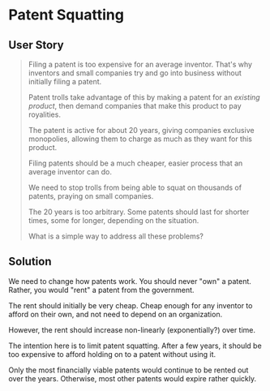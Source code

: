 # Patent Squatting

## User Story

> Filing a patent is too expensive for an average inventor.
> That's why inventors and small companies try and go into business without initially filing a patent.
>
> Patent trolls take advantage of this by making a patent for an *existing product*, then demand companies that make this product to pay royalities.
>
> The patent is active for about 20 years, giving companies exclusive monopolies, allowing them to charge as much as they want for this product.
>
> Filing patents should be a much cheaper, easier process that an average inventor can do.
>
> We need to stop trolls from being able to squat on thousands of patents, praying on small companies.
>
> The 20 years is too arbitrary. Some patents should last for shorter times, some for longer, depending on the situation.
>
> What is a simple way to address all these problems?

## Solution

We need to change how patents work. You should never "own" a patent. Rather, you would "rent" a patent from the government.

The rent should initially be very cheap. Cheap enough for any inventor to afford on their own, and not need to depend on an organization.

However, the rent should increase non-linearly (exponentially?) over time.

The intention here is to limit patent squatting. After a few years, it should be too expensive to afford holding on to a patent without using it.

Only the most financially viable patents would continue to be rented out over the years. Otherwise, most other patents would expire rather quickly.
